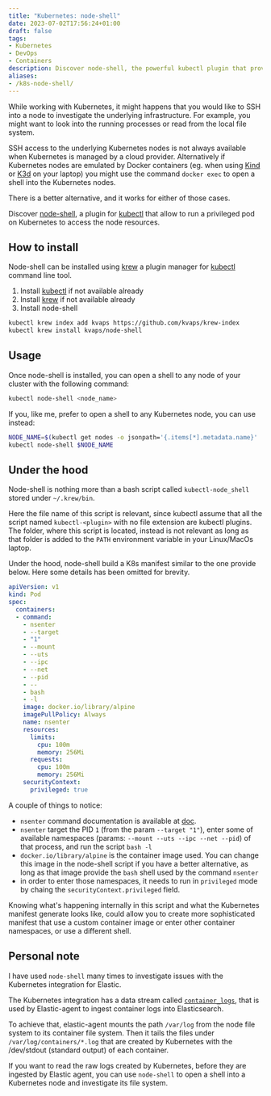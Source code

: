 ```yaml
---
title: "Kubernetes: node-shell"
date: 2023-07-02T17:56:24+01:00
draft: false
tags:
- Kubernetes
- DevOps
- Containers
description: Discover node-shell, the powerful kubectl plugin that provides SSH-like access to Kubernetes nodes for infrastructure investigation
aliases:
- /k8s-node-shell/
---
```

<!--more-->

<!--- caption --->
<!-- Photo by Anna Mcphee on Unsplash -->

<!--- subtitle --->
<!-- Run a container to get full access to the Kubernetes node. -->

While working with Kubernetes, it might happens that you would like to SSH into a node to investigate the underlying infrastructure. For example, you might want to look into the running processes or read from the local file system. 

SSH access to the underlying Kubernetes nodes is not always available when Kubernetes is managed by a cloud provider. Alternatively if Kubernetes nodes are emulated by Docker containers (eg. when using [Kind](https://kind.sigs.k8s.io/) or [K3d](https://k3d.io/v5.5.1/) on your laptop) you might use the command `docker exec` to open a shell into the Kubernetes nodes.

There is a better alternative, and it works for either of those cases.

Discover [node-shell](https://github.com/kvaps/kubectl-node-shell/blob/master/README.md), a plugin for [kubectl](https://kubernetes.io/docs/reference/kubectl/) that allow to run a privileged pod on Kubernetes to access the node resources.


## How to install
Node-shell can be installed using [krew](https://krew.sigs.k8s.io/) a plugin manager for [kubectl](https://kubernetes.io/docs/reference/kubectl/) command line tool. 

1. Install [kubectl](https://kubernetes.io/docs/tasks/tools/#kubectl) if not available already
2. Install [krew](https://krew.sigs.k8s.io/docs/user-guide/setup/install/) if not available already
3. Install node-shell

```bash
kubectl krew index add kvaps https://github.com/kvaps/krew-index
kubectl krew install kvaps/node-shell
```
## Usage
Once node-shell is installed, you can open a shell to any node of your cluster with the following command:

```bash
kubectl node-shell <node_name>
```

If you, like me, prefer to open a shell to any Kubernetes node, you can use instead: 

```bash
NODE_NAME=$(kubectl get nodes -o jsonpath='{.items[*].metadata.name}' | tr ' ' '\n' | grep "worker" | head -n 1)
kubectl node-shell $NODE_NAME
```

## Under the hood
Node-shell is nothing more than a bash script called `kubectl-node_shell` stored under `~/.krew/bin`. 

Here the file name of this script is relevant, since kubectl assume that all the script named `kubectl-<plugin>` with no file extension are kubectl plugins. The folder, where this script is located, instead is not relevant as long as that folder is added to the `PATH` environment variable in your Linux/MacOs laptop.

Under the hood, node-shell build a K8s manifest similar to the one provide below. Here some details has been omitted for brevity. 

```yaml
apiVersion: v1
kind: Pod
spec:
  containers:
  - command:
    - nsenter
    - --target
    - "1"
    - --mount
    - --uts
    - --ipc
    - --net
    - --pid
    - --
    - bash
    - -l
    image: docker.io/library/alpine
    imagePullPolicy: Always
    name: nsenter
    resources:
      limits:
        cpu: 100m
        memory: 256Mi
      requests:
        cpu: 100m
        memory: 256Mi
    securityContext:
      privileged: true
```

A couple of things to notice:
- `nsenter` command documentation is available at [doc](https://man7.org/linux/man-pages/man1/nsenter.1.html). 
- `nsenter` target the PID `1` (from the param `--target "1"`), enter some of available namespaces (params: `--mount --uts --ipc --net --pid`) of that process, and run the script `bash -l`
- `docker.io/library/alpine` is the container image used. You can change this image in the node-shell script if you have a better alternative, as long as that image provide the `bash` shell used by the command `nsenter`
- in order to enter those namespaces, it needs to run in `privileged` mode by chaing the `securityContext.privileged` field.

Knowing what's happening internally in this script and what the Kubernetes manifest generate looks like, could allow you to create more sophisticated manifest that use a custom container image or enter other container namespaces, or use a different shell.

## Personal note
I have used `node-shell` many times to investigate issues with the Kubernetes integration for Elastic.

The Kubernetes integration has a data stream called [`container_logs`](https://docs.elastic.co/en/integrations/kubernetes#container-logs), that is used by Elastic-agent to ingest container logs into Elasticsearch.

To achieve that, elastic-agent mounts the path `/var/log` from the node file system to its container file system. Then it tails the files under `/var/log/containers/*.log` that are created by Kubernetes with the /dev/stdout (standard output) of each container.

If you want to read the raw logs created by Kubernetes, before they are ingested by Elastic agent, you can use `node-shell` to open a shell into a Kubernetes node and investigate its file system.

